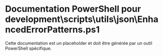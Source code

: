 # Documentation PowerShell pour development\scripts\utils\json\EnhancedErrorPatterns.ps1

Cette documentation est un placeholder et doit être générée par un outil PowerShell spécifique.
